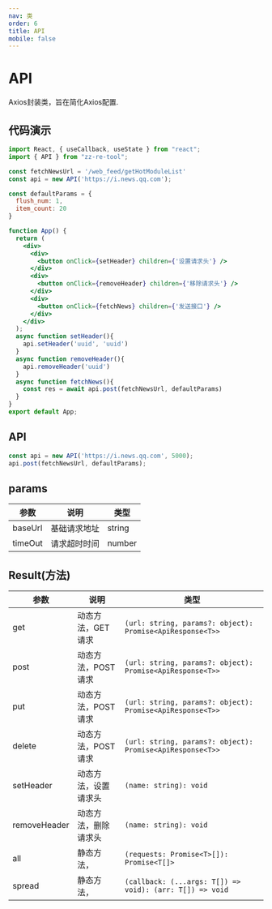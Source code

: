 ```yaml
---
nav: 类
order: 6
title: API
mobile: false
---
```

# API

Axios封装类，旨在简化Axios配置.

## 代码演示

```jsx
import React, { useCallback, useState } from "react";
import { API } from "zz-re-tool";

const fetchNewsUrl = '/web_feed/getHotModuleList'
const api = new API('https://i.news.qq.com');

const defaultParams = {
  flush_num: 1,
  item_count: 20
}

function App() {
  return (
    <div>
      <div>
        <button onClick={setHeader} children={'设置请求头'} />
      </div>
      <div>
        <button onClick={removeHeader} children={'移除请求头'} />
      </div>
      <div>
        <button onClick={fetchNews} children={'发送接口'} />
      </div>
    </div>
  );
  async function setHeader(){
    api.setHeader('uuid', 'uuid')
  }
  async function removeHeader(){
    api.removeHeader('uuid')
  }
  async function fetchNews(){
    const res = await api.post(fetchNewsUrl, defaultParams)
  }
}
export default App;

```

## API

```js
const api = new API('https://i.news.qq.com', 5000);
api.post(fetchNewsUrl, defaultParams);
```

## params

| 参数    | 说明         | 类型   |
| ------- | ------------ | ------ |
| baseUrl | 基础请求地址 | string |
| timeOut | 请求超时时间 | number |

## Result(方法)

| 参数         | 说明                 | 类型                                                      |
| ------------ | -------------------- | --------------------------------------------------------- |
| get          | 动态方法，GET 请求   | `(url: string, params?: object): Promise<ApiResponse<T>>` |
| post         | 动态方法，POST 请求  | `(url: string, params?: object): Promise<ApiResponse<T>>` |
| put          | 动态方法，POST 请求  | `(url: string, params?: object): Promise<ApiResponse<T>>` |
| delete       | 动态方法，POST 请求  | `(url: string, params?: object): Promise<ApiResponse<T>>` |
| setHeader    | 动态方法，设置请求头 | `(name: string): void                                   ` |
| removeHeader | 动态方法，删除请求头 | `(name: string): void                                   ` |
| all          | 静态方法，           | `(requests: Promise<T>[]): Promise<T[]>                 ` |
| spread       | 静态方法，           | `(callback: (...args: T[]) => void): (arr: T[]) => void ` |
